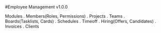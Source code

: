 #Employee Management v1.0.0

Modules
	. Members(Roles, Permissions)
	. Projects
	. Teams
	. Boards(Tasklists, Cards)
	. Schedules
	. Timeoff
	. Hiring(Offers, Candidates)
	. Invoices
	. Clients
